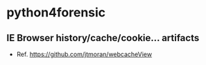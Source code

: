python4forensic
===

## IE Browser history/cache/cookie... artifacts
* Ref. https://github.com/jtmoran/webcacheView
